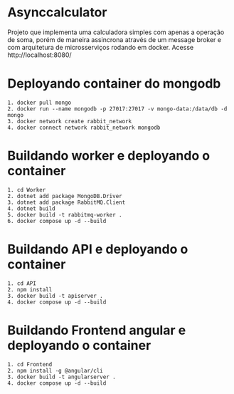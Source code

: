 
# Asynccalculator

Projeto que implementa uma calculadora simples com apenas a operação de soma, porém de maneira assincrona através de um message broker e com arquitetura de microsserviços rodando em docker.
Acesse http://localhost:8080/

# Deployando container do mongodb
    1. docker pull mongo
    2. docker run --name mongodb -p 27017:27017 -v mongo-data:/data/db -d mongo
    3. docker network create rabbit_network
    4. docker connect network rabbit_network mongodb

# Buildando worker e deployando o container
    1. cd Worker
    2. dotnet add package MongoDB.Driver
    3. dotnet add package RabbitMQ.Client
    4. dotnet build
    5. docker build -t rabbitmq-worker .
    6. docker compose up -d --build 

# Buildando API e deployando o container
    1. cd API
    2. npm install
    3. docker build -t apiserver .
    4. docker compose up -d --build 

# Buildando Frontend angular e deployando o container
    1. cd Frontend
    2. npm install -g @angular/cli
    3. docker build -t angularserver .
    4. docker compose up -d --build 

